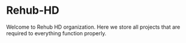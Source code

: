 # Rehub-HD
Welcome to Rehub HD organization. Here we store all projects that are required to everything function properly.
